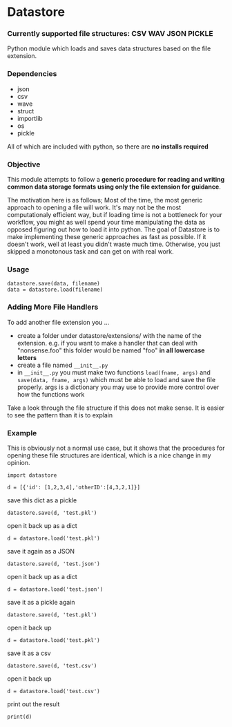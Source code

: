 # Datastore
### Currently supported file structures: CSV WAV JSON PICKLE 
Python module which loads and saves data structures based on the file extension. 

### Dependencies
* json
* csv
* wave
* struct
* importlib
* os
* pickle

All of which are included with python, so there are **no installs required**


### Objective
This module attempts to follow a **generic procedure for reading and writing common data storage formats using only the file extension for guidance**.

The motivation here is as follows; Most of the time, the most generic approach to opening a file will work. It's may not be the most computationaly efficient way, but if loading time is not a bottleneck for your workflow, you might as well spend your time manipulating the data as opposed figuring out how to load it into python. The goal of Datastore is to make implementing these generic approaches as fast as possible. If it doesn't work, well at least you didn't waste much time. Otherwise, you just skipped a monotonous task and can get on with real work.



### Usage
```
datastore.save(data, filename)
data = datastore.load(filename)
```

### Adding More File Handlers
To add another file extension you ...

* create a folder under datastore/extensions/ with the name of the extension. e.g. if you want to make a handler that can deal with "nonsense.foo" this folder would be named "foo" __in all lowercase letters__
* create a file named `__init__.py`
* in `__init__.py` you must make two functions `load(fname, args)` and `save(data, fname, args)` which must be able to load and save the file properly. args is a dictionary you may use to provide more control over how the functions work

Take a look through the file structure if this does not make sense. It is easier to see the pattern than it is to explain

### Example
This is obviously not a normal use case, but it shows that the procedures for opening these file structures are identical, which is a nice change in my opinion.

```
import datastore

d = [{'id': [1,2,3,4],'otherID':[4,3,2,1]}]
```

save this dict as a pickle
```
datastore.save(d, 'test.pkl')
```
open it back up as a dict
```
d = datastore.load('test.pkl')
```
save it again as a JSON
```
datastore.save(d, 'test.json')
```
open it back up as a dict
```
d = datastore.load('test.json')
```

save it as a pickle again
```
datastore.save(d, 'test.pkl')
```
open it back up
```
d = datastore.load('test.pkl')
```
save it as a csv
```
datastore.save(d, 'test.csv')
```
open it back up
```
d = datastore.load('test.csv')
```
print out the result
```
print(d)
```
